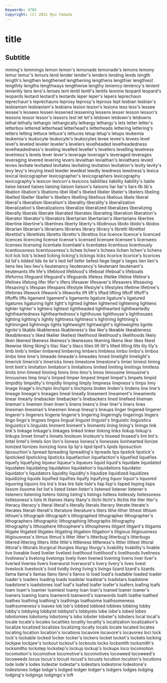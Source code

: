 ```yaml
---
Keywords: 4784
Copyright: (C) 2022 Ryu Yamada
---
```



# title

## Subtitle
mming's lemmings lemon lemon's lemonade lemonade's lemons
lemony lemur lemur's lemurs lend lender lender's lenders lending lends
length length's lengthen lengthened lengthening lengthens lengthier lengthiest lengthily lengths
lengthways lengthwise lengthy leniency leniency's lenient leniently lens lens's lenses
lent lentil lentil's lentils leonine leopard leopard's leopards leotard leotard's
leotards leper leper's lepers leprechaun leprechaun's leprechauns leprosy leprosy's leprous
lept lesbian lesbian's lesbianism lesbianism's lesbians lesion lesion's lesions less
less's lessee lessee's lessees lessen lessened lessening lessens lesser lesson
lesson's lessons lessor lessor's lessors lest let let's letdown letdown's
letdowns lethal lethally lethargic lethargically lethargy lethargy's lets letter letter's
letterbox lettered letterhead letterhead's letterheads lettering lettering's letters letting lettuce
lettuce's lettuces letup letup's letups leukemia leukemia's leukocyte leukocyte's leukocytes
levee levee's levees level level's leveled leveler leveler's levelers levelheaded
levelheadedness levelheadedness's leveling levelled leveller's levellers levelling levelness levelness's levels
lever lever's leverage leverage's leveraged leverages leveraging levered levering levers
leviathan leviathan's leviathans levied levies levitate levitated levitates levitating levitation
levitation's levity levity's levy levy's levying lewd lewder lewdest lewdly
lewdness lewdness's lexica lexical lexicographer lexicographer's lexicographers lexicography lexicography's lexicon
lexicon's lexicons liabilities liability liability's liable liaise liaised liaises liaising
liaison liaison's liaisons liar liar's liars lib lib's libation libation's
libations libel libel's libeled libeler libeler's libelers libeling libelled libeller
libeller's libellers libelling libellous libelous libels liberal liberal's liberalism liberalism's
liberality liberality's liberalization liberalization's liberalizations liberalize liberalized liberalizes liberalizing liberally
liberals liberate liberated liberates liberating liberation liberation's liberator liberator's liberators
libertarian libertarian's libertarians liberties libertine libertine's libertines liberty liberty's libidinous
libido libido's libidos librarian librarian's librarians libraries library library's libretti
librettist librettist's librettists libretto libretto's librettos lice licence licence's licenced
licences licencing license license's licensed licensee licensee's licensees licenses licensing
licentiate licentiate's licentiates licentious licentiously licentiousness licentiousness's lichee lichee's lichees
lichen lichen's lichens licit lick lick's licked licking licking's lickings
licks licorice licorice's licorices lid lid's lidded lids lie lie's
lied lief liefer liefest liege liege's lieges lien lien's liens
lies lieu lieu's lieutenancy lieutenancy's lieutenant lieutenant's lieutenants life life's
lifeblood lifeblood's lifeboat lifeboat's lifeboats lifeforms lifeguard lifeguard's lifeguards lifeless
lifelike lifeline lifeline's lifelines lifelong lifer lifer's lifers lifesaver lifesaver's
lifesavers lifesaving lifesaving's lifespan lifespans lifestyle lifestyle's lifestyles lifetime lifetime's
lifetimes lifework lifework's lifeworks lift lift's lifted lifting liftoff liftoff's
liftoffs lifts ligament ligament's ligaments ligature ligature's ligatured ligatures ligaturing
light light's lighted lighten lightened lightening lightens lighter lighter's lighters
lightest lightheaded lighthearted lightheartedly lightheartedness lightheartedness's lighthouse lighthouse's lighthouses lighting
lighting's lightly lightness lightness's lightning lightning's lightninged lightnings lights lightweight
lightweight's lightweights lignite lignite's likable likableness likableness's like like's likeable
likeableness likeableness's liked likelier likeliest likelihood likelihood's likelihoods likely liken
likened likeness likeness's likenesses likening likens liker likes likest likewise
liking liking's lilac lilac's lilacs lilies lilt lilt's lilted lilting
lilts lily lily's limb limb's limber limbered limbering limbers limbless
limbo limbo's limbos limbs lime lime's limeade limeade's limeades limed
limelight limelight's limerick limerick's limericks limes limestone limestone's limier limiest
liming limit limit's limitation limitation's limitations limited limiting limitings limitless
limits limn limned limning limns limo limo's limos limousine limousine's
limousines limp limp's limped limper limpest limpet limpet's limpets limpid
limpidity limpidity's limpidly limping limply limpness limpness's limps limy linage
linage's linchpin linchpin's linchpins linden linden's lindens line line's lineage
lineage's lineages lineal lineally lineament lineament's lineaments linear linearly linebacker
linebacker's linebackers lined linefeed lineman lineman's linemen linen linen's linens
linens's liner liner's liners lines linesman linesman's linesmen lineup lineup's
lineups linger lingered lingerer lingerer's lingerers lingerie lingerie's lingering lingeringly
lingerings lingers lingo lingo's lingoes lingos lingual linguist linguist's linguistic
linguistics linguistics's linguists liniment liniment's liniments lining lining's linings link
link's linkage linkage's linkages linked linker linking links linkup linkup's
linkups linnet linnet's linnets linoleum linoleum's linseed linseed's lint lint's
lintel lintel's lintels lion lion's lioness lioness's lionesses lionhearted lionize
lionized lionizes lionizing lions lip lip's lipid lipid's lipids liposuction
liposuction's lipread lipreading lipreading's lipreads lips lipstick lipstick's lipsticked lipsticking
lipsticks liquefaction liquefaction's liquefied liquefies liquefy liquefying liqueur liqueur's liqueurs
liquid liquid's liquidate liquidated liquidates liquidating liquidation liquidation's liquidations liquidator
liquidator's liquidators liquidity liquidity's liquidize liquidized liquidizes liquidizing liquids liquified
liquifies liquify liquifying liquor liquor's liquored liquoring liquors lira lira's
liras lire lisle lisle's lisp lisp's lisped lisping lisps lissom
lissome list list's listed listen listen's listened listener listener's listeners
listening listens listing listing's listings listless listlessly listlessness listlessness's lists
lit litanies litany litany's litchi litchi's litchis lite liter liter's
literacy literacy's literal literal's literally literals literary literate literate's literates
literati literati's literature literature's liters lithe lither lithest lithium lithium's
lithograph lithograph's lithographed lithographer lithographer's lithographers lithographic lithographing lithographs lithography
lithography's lithosphere lithosphere's lithospheres litigant litigant's litigants litigate litigated litigates
litigating litigation litigation's litigious litigiousness litigiousness's litmus litmus's litter litter's
litterbug litterbug's litterbugs littered littering litters little little's littleness littleness's
littler littlest littoral littoral's littorals liturgical liturgies liturgy liturgy's livability
livability's livable live liveable lived livelier liveliest livelihood livelihood's livelihoods
liveliness liveliness's livelong livelongs lively liven livened livening livens liver
liver's liveried liveries livers liverwurst liverwurst's livery livery's lives livest
livestock livestock's livid lividly living living's livings lizard lizard's lizards
llama llama's llamas llano llano's llanos lo load load's loadable
loaded loader loader's loaders loading loads loadstar loadstar's loadstars loadstone
loadstone's loadstones loaf loaf's loafed loafer loafer's loafers loafing loafs
loam loam's loamier loamiest loamy loan loan's loaned loaner loaner's
loaners loaning loans loanword loanword's loanwords loath loathe loathed loathes
loathing loathing's loathings loathsome loathsomeness loathsomeness's loaves lob lob's lobbed
lobbied lobbies lobbing lobby lobby's lobbying lobbyist lobbyist's lobbyists lobe
lobe's lobed lobes lobotomies lobotomy lobotomy's lobs lobster lobster's lobsters
local local's locale locale's locales localities locality locality's localization localization's
localize localized localizes localizing locally locals locate located locates locating
location location's locations locavore locavore's locavores loci lock lock's lockable
locked locker locker's lockers locket locket's lockets locking lockjaw lockjaw's
lockout lockout's lockouts locks locksmith locksmith's locksmiths lockstep lockstep's lockup
lockup's lockups loco locomotion locomotion's locomotive locomotive's locomotives locoweed locoweed's
locoweeds locus locus's locust locust's locusts locution locution's locutions lode
lode's lodes lodestar lodestar's lodestars lodestone lodestone's lodestones lodge lodge's
lodged lodger lodger's lodgers lodges lodging lodging's lodgings lodgings's loft
